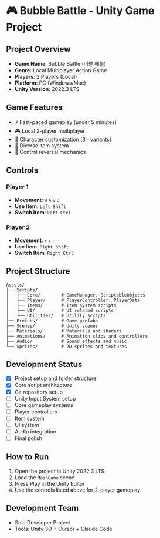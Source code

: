 # 🎮 Bubble Battle - Unity Game Project

## Project Overview
- **Game Name**: Bubble Battle (버블 배틀)
- **Genre**: Local Multiplayer Action Game
- **Players**: 2 Players (Local)
- **Platform**: PC (Windows/Mac)
- **Unity Version**: 2022.3 LTS

## Game Features
- ⚡ Fast-paced gameplay (under 5 minutes)
- 🎮 Local 2-player multiplayer
- 🎨 Character customization (3+ variants)
- 💎 Diverse item system
- 🔄 Control reversal mechanics

## Controls
### Player 1
- **Movement**: `W` `A` `S` `D`
- **Use Item**: `Left Shift`
- **Switch Item**: `Left Ctrl`

### Player 2
- **Movement**: `↑` `↓` `←` `→`
- **Use Item**: `Right Shift`
- **Switch Item**: `Right Ctrl`

## Project Structure
```
Assets/
├── Scripts/
│   ├── Core/        # GameManager, ScriptableObjects
│   ├── Player/      # PlayerController, PlayerData
│   ├── Items/       # Item system scripts
│   ├── UI/          # UI related scripts
│   └── Utilities/   # Utility scripts
├── Prefabs/         # Game prefabs
├── Scenes/          # Unity scenes
├── Materials/       # Materials and shaders
├── Animations/      # Animation clips and controllers
├── Audio/           # Sound effects and music
└── Sprites/         # 2D sprites and textures
```

## Development Status
- [x] Project setup and folder structure
- [x] Core script architecture
- [x] Git repository setup
- [ ] Unity Input System setup
- [ ] Core gameplay systems
- [ ] Player controllers
- [ ] Item system
- [ ] UI system
- [ ] Audio integration
- [ ] Final polish

## How to Run
1. Open the project in Unity 2022.3 LTS
2. Load the `MainGame` scene
3. Press Play in the Unity Editor
4. Use the controls listed above for 2-player gameplay

## Development Team
- Solo Developer Project
- Tools: Unity 3D + Cursor + Claude Code
